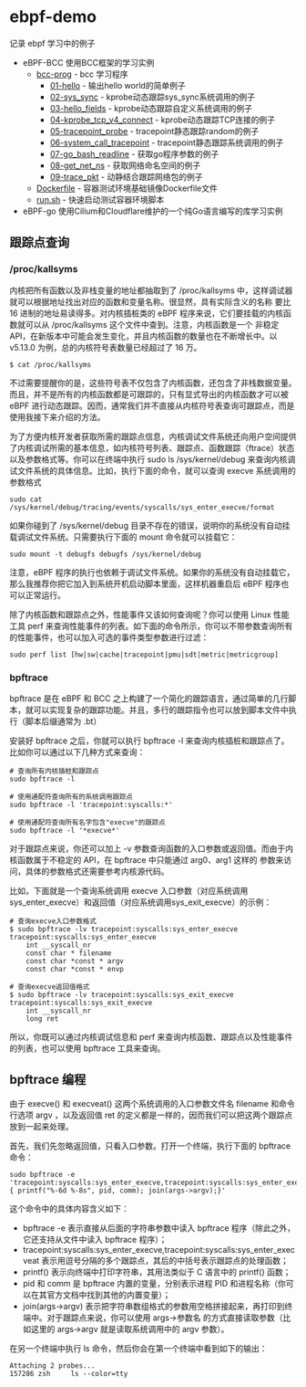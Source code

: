 # ebpf-demo

记录 ebpf 学习中的例子

* eBPF-BCC 使用BCC框架的学习实例
    * [bcc-prog](eBPF-BCC/bcc-prog/) - bcc 学习程序
        * [01-hello](eBPF-BCC/bcc-prog/01-hello) - 输出hello world的简单例子
        * [02-sys_sync](eBPF-BCC/bcc-prog/02-sys_sync) - kprobe动态跟踪sys_sync系统调用的例子
        * [03-hello_fields](eBPF-BCC/bcc-prog/03-hello_fields) - kprobe动态跟踪自定义系统调用的例子
        * [04-kprobe_tcp_v4_connect](eBPF-BCC/bcc-prog/04-kprobe_tcp_v4_connect) - kprobe动态跟踪TCP连接的例子
        * [05-tracepoint_probe](eBPF-BCC/bcc-prog/05-tracepoint_probe) - tracepoint静态跟踪random的例子
        * [06-system_call_tracepoint](eBPF-BCC/bcc-prog/06-system_call_tracepoint) - tracepoint静态跟踪系统调用的例子
        * [07-go_bash_readline](eBPF-BCC/bcc-prog/07-go_bash_readline) - 获取go程序参数的例子
        * [08-get_net_ns](eBPF-BCC/bcc-prog/08-get_net_ns) - 获取网络命名空间的例子
        * [09-trace_pkt](eBPF-BCC/bcc-prog/09-trace_pkt) - 动静结合跟踪网络包的例子
    * [Dockerfile](eBPF-BCC/Dockerfile) - 容器测试环境基础镜像Dockerfile文件
    * [run.sh](eBPF-BCC/run.sh) - 快速启动测试容器环境脚本
* eBPF-go 使用Cilium和Cloudflare维护的一个纯Go语言编写的库学习实例

## 跟踪点查询

### /proc/kallsyms

内核把所有函数以及非栈变量的地址都抽取到了 /proc/kallsyms 中，这样调试器就可以根据地址找出对应的函数和变量名称。很显然，具有实际含义的名称
要比 16 进制的地址易读得多。对内核插桩类的 eBPF 程序来说，它们要挂载的内核函数就可以从 /proc/kallsyms 这个文件中查到。注意，内核函数是一个
非稳定 API，在新版本中可能会发生变化，并且内核函数的数量也在不断增长中。以 v5.13.0 为例，总的内核符号表数量已经超过了 16 万。

```shell
$ cat /proc/kallsyms
```

不过需要提醒你的是，这些符号表不仅包含了内核函数，还包含了非栈数据变量。而且，并不是所有的内核函数都是可跟踪的，只有显式导出的内核函数才可以被
eBPF 进行动态跟踪。因而，通常我们并不直接从内核符号表查询可跟踪点，而是使用我接下来介绍的方法。

为了方便内核开发者获取所需的跟踪点信息，内核调试文件系统还向用户空间提供了内核调试所需的基本信息，如内核符号列表、跟踪点、函数跟踪（ftrace）状态
以及参数格式等。你可以在终端中执行 sudo ls /sys/kernel/debug 来查询内核调试文件系统的具体信息。比如，执行下面的命令，就可以查询 execve
系统调用的参数格式

```shell
sudo cat /sys/kernel/debug/tracing/events/syscalls/sys_enter_execve/format
```

如果你碰到了 /sys/kernel/debug 目录不存在的错误，说明你的系统没有自动挂载调试文件系统。只需要执行下面的 mount 命令就可以挂载它：

```shell
sudo mount -t debugfs debugfs /sys/kernel/debug
```

注意，eBPF 程序的执行也依赖于调试文件系统。如果你的系统没有自动挂载它，那么我推荐你把它加入到系统开机启动脚本里面，这样机器重启后 eBPF 程序也可以正常运行。

除了内核函数和跟踪点之外，性能事件又该如何查询呢？你可以使用 Linux 性能工具 perf 来查询性能事件的列表。如下面的命令所示，你可以不带参数查询所有的性能事件，也可以加入可选的事件类型参数进行过滤：

```shell
sudo perf list [hw|sw|cache|tracepoint|pmu|sdt|metric|metricgroup]
```

### bpftrace

bpftrace 是在 eBPF 和 BCC 之上构建了一个简化的跟踪语言，通过简单的几行脚本，就可以实现复杂的跟踪功能。并且，多行的跟踪指令也可以放到脚本文件中执行（脚本后缀通常为 .bt）

安装好 bpftrace 之后，你就可以执行 bpftrace -l 来查询内核插桩和跟踪点了。比如你可以通过以下几种方式来查询：

```shell
# 查询所有内核插桩和跟踪点
sudo bpftrace -l

# 使用通配符查询所有的系统调用跟踪点
sudo bpftrace -l 'tracepoint:syscalls:*'

# 使用通配符查询所有名字包含"execve"的跟踪点
sudo bpftrace -l '*execve*'
```

对于跟踪点来说，你还可以加上 -v 参数查询函数的入口参数或返回值。而由于内核函数属于不稳定的 API，在 bpftrace 中只能通过 arg0、arg1 这样的
参数来访问，具体的参数格式还需要参考内核源代码。

比如，下面就是一个查询系统调用 execve 入口参数（对应系统调用sys_enter_execve）和返回值（对应系统调用sys_exit_execve）的示例：

```shell
# 查询execve入口参数格式
$ sudo bpftrace -lv tracepoint:syscalls:sys_enter_execve
tracepoint:syscalls:sys_enter_execve
    int __syscall_nr
    const char * filename
    const char *const * argv
    const char *const * envp

# 查询execve返回值格式
$ sudo bpftrace -lv tracepoint:syscalls:sys_exit_execve
tracepoint:syscalls:sys_exit_execve
    int __syscall_nr
    long ret
```

所以，你既可以通过内核调试信息和 perf 来查询内核函数、跟踪点以及性能事件的列表，也可以使用 bpftrace 工具来查询。

## bpftrace 编程

由于 execve() 和 execveat() 这两个系统调用的入口参数文件名 filename 和命令行选项 argv ，以及返回值 ret 的定义都是一样的，因而我们可以把这两个跟踪点放到一起来处理。

首先，我们先忽略返回值，只看入口参数。打开一个终端，执行下面的 bpftrace 命令：

```shell
sudo bpftrace -e 'tracepoint:syscalls:sys_enter_execve,tracepoint:syscalls:sys_enter_execveat { printf("%-6d %-8s", pid, comm); join(args->argv);}'
```

这个命令中的具体内容含义如下：

* bpftrace -e 表示直接从后面的字符串参数中读入 bpftrace 程序（除此之外，它还支持从文件中读入 bpftrace 程序）；
* tracepoint:syscalls:sys_enter_execve,tracepoint:syscalls:sys_enter_execveat 表示用逗号分隔的多个跟踪点，其后的中括号表示跟踪点的处理函数；
* printf() 表示向终端中打印字符串，其用法类似于 C 语言中的 printf() 函数；
* pid 和 comm 是 bpftrace 内置的变量，分别表示进程 PID 和进程名称（你可以在其官方文档中找到其他的内置变量）；
* join(args->argv) 表示把字符串数组格式的参数用空格拼接起来，再打印到终端中。对于跟踪点来说，你可以使用 args->参数名 的方式直接读取参数（比如这里的 args->argv 就是读取系统调用中的 argv 参数）。

在另一个终端中执行 ls 命令，然后你会在第一个终端中看到如下的输出：

```shell
Attaching 2 probes...
157286 zsh     ls --color=tty
```

